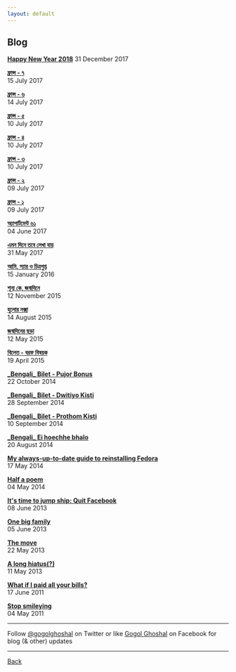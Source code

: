 ```yaml
---
layout: default
---
```


## Blog

[**Happy New Year 2018**](posts/2017-12-30-happy-new-year.md)
31 December 2017

[**ফ্রান্স - ৭**](posts/2017-07-15-France-7)  
15 July 2017

[**ফ্রান্স - ৬**](posts/2017-07-14-France-6)  
14 July 2017

[**ফ্রান্স - ৫**](posts/2017-07-10-France-5)  
10 July 2017

[**ফ্রান্স - ৪**](posts/2017-07-10-France-4)  
10 July 2017

[**ফ্রান্স - ৩**](posts/2017-07-10-France-3)  
10 July 2017

[**ফ্রান্স - ২**](posts/2017-07-09-France-2)  
09 July 2017

[**ফ্রান্স - ১**](posts/2017-07-09-France-1)  
09 July 2017

[**অ্যাপার্টমেন্ট ৬১**](posts/2017-06-04-gaan-golpo)  
04 June 2017  

[**এমন দিনে তবে লেখা যায়**](posts/2017-05-31-emono-diney)  
31 May 2017  

[**আমি, স্যার ও চিত্রগুপ্ত**](posts/2016-01-15-chitrogupto)  
15 January 2016  

[**শূন্য কে, জন্মদিনে**](posts/2015-11-12-shunyo-publication)  
12 November 2015  

[**হুলোর নক্সা**](posts/2015-08-14-hulor-noksha)  
14 August 2015  

[**জন্মদিনের ছড়া**](posts/2015-05-12-jonmodiner-chhora)  
12 May 2015  

[**বিলেত - বরফ বিষয়ক**](posts/2015-04-19-ishnow)  
19 April 2015  

[**\_Bengali\_ Bilet - Pujor Bonus**](posts/2014-10-22-bilet-pujo)  
22 October 2014  

[**\_Bengali\_ Bilet - Dwitiyo Kisti**](posts/2014-09-28-bilet-second)  
28 September 2014  

[**\_Bengali\_ Bilet - Prothom Kisti**](posts/2014-09-10-bilet-first)  
10 September 2014  

[**\_Bengali\_ Ei hoechhe bhalo**](posts/2014-08-20-announce-bengali)  
20 August 2014  

[**My always-up-to-date guide to reinstalling Fedora**](posts/2014-05-17-my-always-up-to-date-guide-to-reinstalling-fedora)  
17 May 2014  

[**Half a poem**](posts/2014-05-04-half-a-poem)  
04 May 2014  

[**It's time to jump ship: Quit Facebook**](posts/2013-06-08-quit-facebook)  
08 June 2013  

[**One big family**](posts/2013-06-05-one-big-family)  
05 June 2013  

[**The move**](posts/2013-05-22-the-move)  
22 May 2013  

[**A long hiatus(?)**](posts/2013-05-11-a-long-hiatus)  
11 May 2013  

[**What if I paid all your bills?**](posts/2011-06-17-what-if-i-paid-all-your-bills)  
17 June 2011  

[**Stop smileying**](posts/2011-05-04-stop-smileying)  
04 May 2011  


* * *

Follow [@gogolghoshal](https://twitter.com/gogolghoshal) on Twitter or like [Gogol Ghoshal](https://www.facebook.com/GogolGhoshal) on Facebook for blog (& other) updates

* * *

[Back](./)
